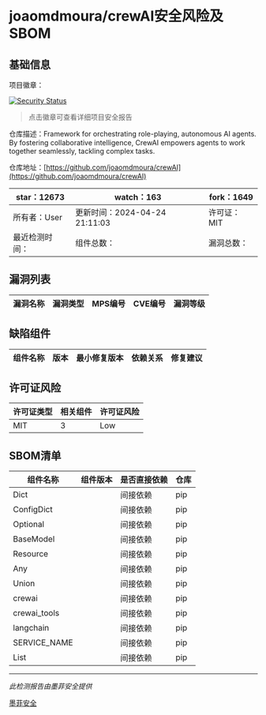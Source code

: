 # joaomdmoura/crewAI安全风险及SBOM

## 基础信息

项目徽章：

[![Security Status](https://www.murphysec.com/platform3/v31/badge/1783202714002432000.svg)](https://www.murphysec.com/console/report/1738641563397083136/1783202714002432000)

> 点击徽章可查看详细项目安全报告

仓库描述：Framework for orchestrating role-playing, autonomous AI agents. By fostering collaborative intelligence, CrewAI empowers agents to work together seamlessly, tackling complex tasks.

仓库地址：[https://github.com/joaomdmoura/crewAI](https://github.com/joaomdmoura/crewAI)

| star：12673 | watch：163 | fork：1649 |
| ----------- | -------------- | ------------ |
| 所有者：User | 更新时间：2024-04-24 21:11:03 | 许可证：MIT |
| 最近检测时间： | 组件总数： | 漏洞总数： |




## 漏洞列表

| 漏洞名称 | 漏洞类型 | MPS编号 | CVE编号 | 漏洞等级 |
| ------- | ------ | ------- | ------ | ----- |





## 缺陷组件

| 组件名称 | 版本 | 最小修复版本 | 依赖关系 | 修复建议 |
| -------- | ---- | ------------ | -------- | -------- |





## 许可证风险

| 许可证类型 | 相关组件 | 许可证风险 |
| ---------- | -------- | ---------- |
|MIT|3|Low|




## SBOM清单

| 组件名称 | 组件版本 | 是否直接依赖 | 仓库 |
| -------- | -------- | ------------ | ---- |
|Dict||间接依赖|pip|
|ConfigDict||间接依赖|pip|
|Optional||间接依赖|pip|
|BaseModel||间接依赖|pip|
|Resource||间接依赖|pip|
|Any||间接依赖|pip|
|Union||间接依赖|pip|
|crewai||间接依赖|pip|
|crewai_tools||间接依赖|pip|
|langchain||间接依赖|pip|
|SERVICE_NAME||间接依赖|pip|
|List||间接依赖|pip|


------

*此检测报告由墨菲安全提供*

[墨菲安全](www.murphysec.com)